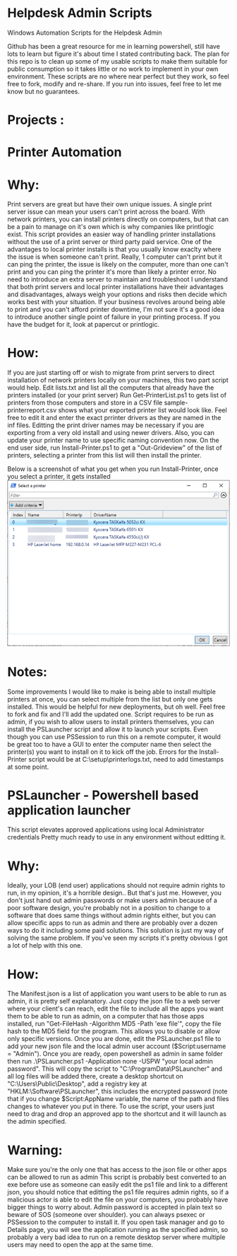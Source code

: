 # Helpdesk Admin Scripts
Windows Automation Scripts for the Helpdesk Admin

Github has been a great resource for me in learning powershell, still have lots to learn but figure it's about time I stated contributing back. The plan for this repo is to clean up some of my usable scripts to make them suitable for public consumption so it takes little or no work to implement in your own environment.
These scripts are no where near perfect but they work, so feel free to fork, modify and re-share.
If you run into issues, feel free to let me know but no guarantees.

# Projects : 

# Printer Automation
# Why: 
Print servers are great but have their own unique issues. A single print server issue can mean your users can't print across the board.
With network printers, you can install printers directly on computers, but that can be a pain to manage on it's own which is why companies like printlogic exist. This script provides an easier way of handling printer installations without the use of a print server or third party paid service.
One of the advantages to local printer installs is that you usually know exaclty where the issue is when someone can't print.
Really, 1 computer can't print but it can ping the printer, the issue is likely on the computer, more than one can't print and you can ping the printer it's more than likely a printer error. No need to introduce an extra server to maintain and troubleshoot
I understand that both print servers and local printer installations have their advantages and disadvantages, always weigh your options and risks then decide which works best with your situation. If your business revolves around being able to print and you can't afford printer downtime, I'm not sure it's a good idea to introduce another single point of failure in your printing process. If you have the budget for it, look at papercut or printlogic.

# How:
If you are just starting off or wish to migrate from print servers to direct installation of network printers locally on your machines, this two part script would help.
Edit lists.txt and list all the computers that already have the printers installed (or your print server)
Run Get-PrinterList.ps1 to gets list of printers from those computers and store in a CSV file
sample-printerreport.csv shows what your exported printer list would look like. Feel free to edit it and enter the exact prrinter drivers as they are named in the inf files. Editting the print driver names may be necessary if you are exporting from a very old install and using newer drivers. Also, you can update your printer name to use specific naming convention now.
On the end user side, run Install-Printer.ps1 to get a "Out-Grideview" of the list of printers, selecting a printer from this list will then install the printer.

Below is a screenshot of what you get when you run Install-Printer, once you select a printer, it gets installed
![alt text](https://github.com/openmoto/helpdesk/blob/master/PrinterAutomation/PrinterSelection.png)

# Notes:
Some improvements I would like to make is being able to install multiple printers at once, you can select multiple from the list but only one gets installed. This would be helpful for new deployments, but oh well. Feel free to fork and fix and I'll add the updated one.
Script requires to be run as admin, if you wish to allow users to install printers themselves, you can install the PSLauncher script and allow it to launch your scripts.
Even though you can use PSSession to run this on a remote computer, it would be great too to have a GUI to enter the computer name then select the printer(s) you want to install on it to kick off the job.
Errors for the Install-Printer script would be at C:\setup\printerlogs.txt, need to add timestamps at some point.


# PSLauncher - Powershell based application launcher
This script elevates approved applications using local Administrator credentials
Pretty much ready to use in any environment without editting it.

# Why:
Ideally, your LOB (end user) applications should not require admin rights to run, in my opinion, it's a horrible design.. But that's just me. However, you don't just hand out admin passwords or make users admin because of a poor software design, you're probably not in a position to change to a software that does same things without admin rights either, but you can allow specific apps to run as admin and there are probably over a dozen ways to do it including some paid solutions. This solution is just my way of solving the same problem. If you've seen my scripts it's pretty obvious I got a lot of help with this one.

# How:
The Manifest.json is a list of application you want users to be able to run as admin, it is pretty self explanatory. Just copy the json file to a web server where your client's can reach, edit the file to include all the apps you want them to be able to run as admin, on a computer that has those apps installed, run "Get-FileHash -Algorithm MD5 -Path 'exe file'", copy the file hash to the MD5 field for the program. This allows you to disable or allow only specific versions.
Once you are done, edit the PSLauncher.ps1 file to add your new json file and the local admin user account ($Script:username = "Admin"). Once you are ready, open powershell as admin in same folder then run  .\PSLauncher.ps1 -Application none -USPW "your local admin password".
This will copy the script to "C:\ProgramData\PSLauncher" and all log files will be added there, create a desktop shortcut on "C:\Users\Public\Desktop", add a registry key at "HKLM:\Software\PSLauncher", this includes the encrypted password (note that if you change $Script:AppName variable, the name of the path and files changes to whatever you put in there. 
To use the script, your users just need to drag and drop an approved app to the shortcut and it will launch as the admin specified.

# Warning:
Make sure you're the only one that has access to the json file or other apps can be allowed to run as admin
This script is probably best converted to an exe before use as someone can easily edit the ps1 file and link to a different json, you should notice that editting the ps1 file requires admin rights, so if a malicious actor is able to edit the file on your computers, you probably have bigger things to worry about.
Admin password is accepted in plain text so beware of SOS (someone over shoulder). you can always psexec or PSSession to the computer to install it.
If you open task manager and go to Details page, you will see the application running as the specified admin, so probably a very bad idea to run on a remote desktop server where multiple users may need to open the app at the same time.

